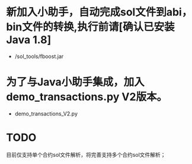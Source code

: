 # 新加入小助手，自动完成sol文件到abi，bin文件的转换,执行前请[确认已安装Java 1.8]
+ /sol_tools/fboost.jar

# 为了与Java小助手集成，加入demo_transactions.py V2版本。
+ demo_transactions_V2.py

# TODO
  目前仅支持单个合约sol文件解析，将完善支持多个合约sol文件解析；
